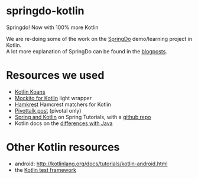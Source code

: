 # springdo-kotlin
Springdo! Now with 100% more Kotlin 

We are re-doing some of the work on the [SpringDo](https://github.com/dirkjot/springdo) demo/learning project in Kotlin.   
A lot more explanation of SpringDo can be found in the [blogposts](http://dotted-pair.blogspot.com/p/this-is-springdo-tutorial-overview-page.html). 


# Resources we used

- [Kotlin Koans](https://kotlinlang.org/docs/tutorials/koans.html)
- [Mockito for Kotlin](https://github.com/nhaarman/mockito-kotlin) light wrapper
- [Hamkrest](https://github.com/npryce/hamkrest) Hamcrest matchers for Kotlin
- [Pivottalk post](https://www.pivotalk.io/t/using-kotlin-on-client-projects/1369/9)  (pivotal only)
- [Spring and Kotlin](https://spring.io/blog/2016/02/15/developing-spring-boot-applications-with-kotlin) on Spring Tutorials, with a [github repo](https://github.com/sdeleuze/spring-boot-kotlin-demo)
- Kotlin docs on the [differences with Java](https://kotlinlang.org/docs/reference/comparison-to-java.html)
 

# Other Kotlin resources
- android: http://kotlinlang.org/docs/tutorials/kotlin-android.html
- the [Kotlin test framework](https://github.com/kotlintest/kotlintest)

